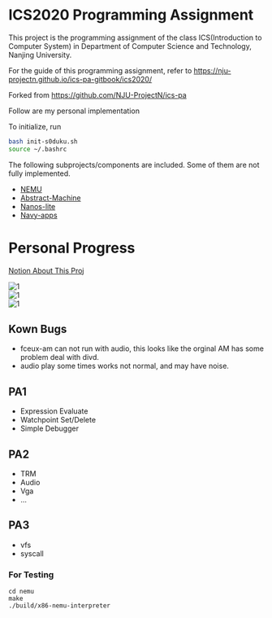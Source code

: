 # ICS2020 Programming Assignment

This project is the programming assignment of the class ICS(Introduction to Computer System)
in Department of Computer Science and Technology, Nanjing University.

For the guide of this programming assignment,
refer to https://nju-projectn.github.io/ics-pa-gitbook/ics2020/

Forked from https://github.com/NJU-ProjectN/ics-pa 

Follow are my personal implementation

To initialize, run
```bash
bash init-s0duku.sh
source ~/.bashrc
```

The following subprojects/components are included. Some of them are not fully implemented.
* [NEMU](https://github.com/NJU-ProjectN/nemu)
* [Abstract-Machine](https://github.com/NJU-ProjectN/abstract-machine)
* [Nanos-lite](https://github.com/NJU-ProjectN/nanos-lite)
* [Navy-apps](https://github.com/NJU-ProjectN/navy-apps)


# Personal Progress

[Notion About This Proj ](https://tough-close-477.notion.site/PA-775201eea91a49538eb2979f439678d5)

![1](https://raw.githubusercontent.com/s0duku/ics2020-s0duku/main/examples/1.png)  
![1](https://raw.githubusercontent.com/s0duku/ics2020-s0duku/main/examples/2.png)   
![1](https://raw.githubusercontent.com/s0duku/ics2020-s0duku/main/examples/3.png)  

## Kown Bugs
* fceux-am can not run with audio, this looks like the orginal AM has some problem deal with divd.
* audio play some times works not normal, and may have noise. 

## PA1
* Expression Evaluate 
* Watchpoint Set/Delete
* Simple Debugger

## PA2
* TRM
* Audio
* Vga
* ...

## PA3
* vfs
* syscall

### For Testing

```
cd nemu
make
./build/x86-nemu-interpreter
```

